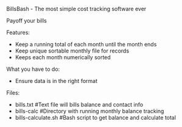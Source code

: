 BillsBash - The most simple cost tracking software ever

Payoff your bills

Features:
- Keep a running total of each month until the month ends
- Keep unique sortable monthly file for records
- Keeps each month numerically sorted

What you have to do:
- Ensure data is in the right format

Files:
- bills.txt #Text file will bills balance and contact info
- bills-calc #Directory with running monthly balance tracking
- bills-calculate.sh #Bash script to get balance and calculate total
